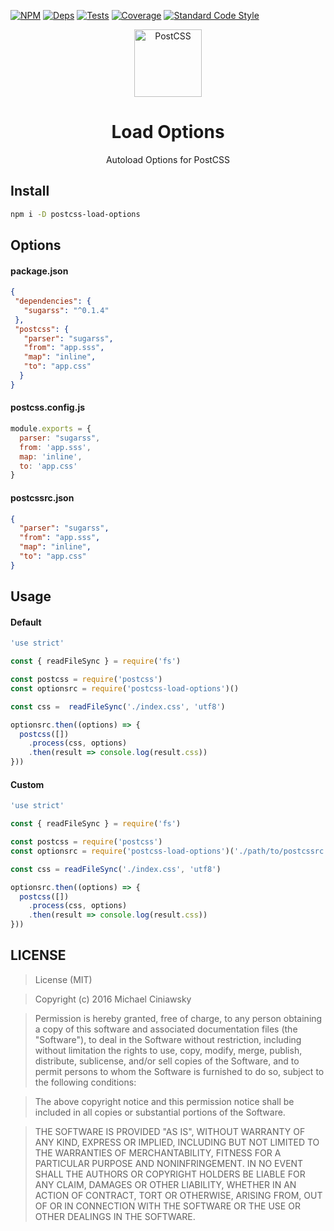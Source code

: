 [![NPM][npm]][npm-url]
[![Deps][deps]][deps-url]
[![Tests][travis]][travis-url]
[![Coverage][cover]][cover-url]
[![Standard Code Style][style]][style-url]

<div align="center">
  <a href="https://github.com/postcss/postcss">
    <img width="108" height="108" title="PostCSS"           src="http://postcss.github.io/postcss/logo.svg" hspace="20">
  </a>
  <h1>Load Options</h1>
  <p>Autoload Options for PostCSS<p>
</div>

## Install

```bash
npm i -D postcss-load-options
```

## Options
#### package.json

```json
{
 "dependencies": {
   "sugarss": "^0.1.4"
 },
 "postcss": {
   "parser": "sugarss",
   "from": "app.sss",
   "map": "inline",
   "to": "app.css"
  }
}
```

#### postcss.config.js

```js
module.exports = {
  parser: "sugarss",
  from: 'app.sss',
  map: 'inline',
  to: 'app.css'
}
```
#### postcssrc.json

```json
{
  "parser": "sugarss",
  "from": "app.sss",
  "map": "inline",
  "to": "app.css"
}
```

## Usage
#### Default

```js
'use strict'

const { readFileSync } = require('fs')

const postcss = require('postcss')
const optionsrc = require('postcss-load-options')()

const css =  readFileSync('./index.css', 'utf8')

optionsrc.then((options) => {
  postcss([])
    .process(css, options)
    .then(result => console.log(result.css))
}))
```

#### Custom

```js
'use strict'

const { readFileSync } = require('fs')

const postcss = require('postcss')
const optionsrc = require('postcss-load-options')('./path/to/postcssrc.json')

const css = readFileSync('./index.css', 'utf8')

optionsrc.then((options) => {
  postcss([])
    .process(css, options)
    .then(result => console.log(result.css))
}))
```

## LICENSE

> License (MIT)

> Copyright (c) 2016 Michael Ciniawsky

> Permission is hereby granted, free of charge, to any person obtaining a copy
of this software and associated documentation files (the "Software"), to deal
in the Software without restriction, including without limitation the rights
to use, copy, modify, merge, publish, distribute, sublicense, and/or sell
copies of the Software, and to permit persons to whom the Software is
furnished to do so, subject to the following conditions:

> The above copyright notice and this permission notice shall be included in all
copies or substantial portions of the Software.

> THE SOFTWARE IS PROVIDED "AS IS", WITHOUT WARRANTY OF ANY KIND, EXPRESS OR
IMPLIED, INCLUDING BUT NOT LIMITED TO THE WARRANTIES OF MERCHANTABILITY,
FITNESS FOR A PARTICULAR PURPOSE AND NONINFRINGEMENT. IN NO EVENT SHALL THE
AUTHORS OR COPYRIGHT HOLDERS BE LIABLE FOR ANY CLAIM, DAMAGES OR OTHER
LIABILITY, WHETHER IN AN ACTION OF CONTRACT, TORT OR OTHERWISE, ARISING FROM,
OUT OF OR IN CONNECTION WITH THE SOFTWARE OR THE USE OR OTHER DEALINGS IN THE
SOFTWARE.

[npm]: https://img.shields.io/npm/v/postcss-load-options.svg
[npm-url]: https://npmjs.com/package/postcss-load-options

[deps]: https://david-dm.org/michael-ciniawsky/postcss-load-options.svg
[deps-url]: https://david-dm.org/michael-ciniawsky/postcss-load-options

[style]: https://img.shields.io/badge/code%20style-standard-yellow.svg
[style-url]: http://standardjs.com/

[travis]: http://img.shields.io/travis/michael-ciniawsky/postcss-load-options.svg
[travis-url]: https://travis-ci.org/michael-ciniawsky/postcss-load-options

[cover]: https://coveralls.io/repos/github/michael-ciniawsky/postcss-load-options/badge.svg?branch=master
[cover-url]: https://coveralls.io/github/michael-ciniawsky/postcss-load-options?branch=master
